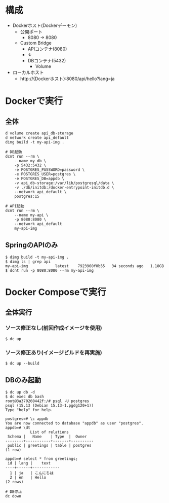 # 構成
- Dockerホスト(Dockerデーモン)
  - 公開ポート
    - 8080 → 8080
  - Custom Bridge
    - APIコンテナ(8080)
    - ↓
    - DBコンテナ(5432)
      - Volume 
- ローカルホスト
  - http://{Dockerホスト}:8080/api/hello?lang=ja

# Dockerで実行
## 全体
```
d volume create api_db-storage
d network create api_default
dimg build -t my-api-img .

# DB起動
dcnt run --rm \
    --name my-db \
    -p 5432:5432 \
    -e POSTGRES_PASSWORD=password \
    -e POSTGRES_USER=postgres \
    -e POSTGRES_DB=appdb \
    -v api_db-storage:/var/lib/postgresql/data \
    -v ./db/initdb:/docker-entrypoint-initdb.d \
    --network api_default \
    postgres:15

# API起動
dcnt run --rm \
    --name my-api \
    -p 8080:8080 \
    --network api_default
    my-api-img

```

## SpringのAPIのみ
```
$ dimg build -t my-api-img .
$ dimg ls | grep api
my-api-img            latest    7923960f0b55   34 seconds ago   1.18GB
$ dcnt run -p 8080:8080 --rm my-api-img
```

# Docker Composeで実行
## 全体実行
### ソース修正なし(前回作成イメージを使用)
```
$ dc up
```

### ソース修正あり(イメージビルドを再実施)
```
$ dc up --build
```

## DBのみ起動
```
$ dc up db -d
$ dc exec db bash
root@3a370260442f:/# psql -U postgres
psql (15.13 (Debian 15.13-1.pgdg120+1))
Type "help" for help.

postgres=# \c appdb
You are now connected to database "appdb" as user "postgres".
appdb=# \dt
           List of relations
 Schema |   Name    | Type  |  Owner
--------+-----------+-------+----------
 public | greetings | table | postgres
(1 row)

appdb=# select * from greetings;
 id | lang |    text    
----+------+------------
  1 | ja   | こんにちは
  2 | en   | Hello
(2 rows)

# DB停止
dc down

```